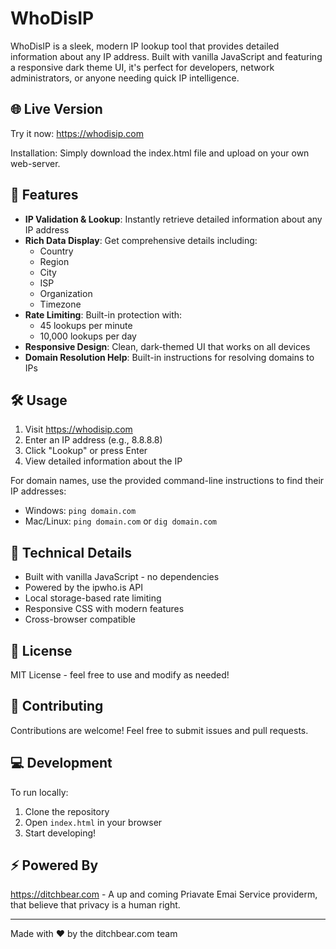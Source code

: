 # WhoDisIP

WhoDisIP is a sleek, modern IP lookup tool that provides detailed information about any IP address. Built with vanilla JavaScript and featuring a responsive dark theme UI, it's perfect for developers, network administrators, or anyone needing quick IP intelligence.

## 🌐 Live Version

Try it now: https://whodisip.com

Installation: Simply download the index.html file and upload on your own web-server.

## 🚀 Features

- **IP Validation & Lookup**: Instantly retrieve detailed information about any IP address
- **Rich Data Display**: Get comprehensive details including:
  - Country
  - Region
  - City
  - ISP
  - Organization
  - Timezone
- **Rate Limiting**: Built-in protection with:
  - 45 lookups per minute
  - 10,000 lookups per day
- **Responsive Design**: Clean, dark-themed UI that works on all devices
- **Domain Resolution Help**: Built-in instructions for resolving domains to IPs

## 🛠️ Usage

1. Visit https://whodisip.com
2. Enter an IP address (e.g., 8.8.8.8)
3. Click "Lookup" or press Enter
4. View detailed information about the IP

For domain names, use the provided command-line instructions to find their IP addresses:
- Windows: `ping domain.com`
- Mac/Linux: `ping domain.com` or `dig domain.com`

## 🔧 Technical Details

- Built with vanilla JavaScript - no dependencies
- Powered by the ipwho.is API
- Local storage-based rate limiting
- Responsive CSS with modern features
- Cross-browser compatible

## 📝 License

MIT License - feel free to use and modify as needed!

## 🤝 Contributing

Contributions are welcome! Feel free to submit issues and pull requests.

## 💻 Development

To run locally:
1. Clone the repository
2. Open `index.html` in your browser
3. Start developing!

## ⚡ Powered By

https://ditchbear.com - A up and coming Priavate Emai Service providerm, that believe that privacy is a human right.

---

Made with ❤️ by the ditchbear.com team
